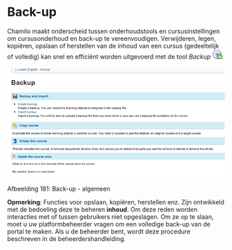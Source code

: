 # Back-up

Chamilo maakt onderscheid tussen onderhoudstools en cursusinstellingen om cursusonderhoud en back-up te vereenvoudigen. Verwijderen, legen, kopiëren, opslaan of herstellen van de inhoud van een cursus \(gedeeltelijk of volledig\) kan snel en efficiënt worden uitgevoerd met de tool _Backup_ ![](../../.gitbook/assets/graphics329%20%283%29.gif):

![](../../.gitbook/assets/images250%20%283%29.png)

Afbeelding 181: Back-up - algemeen

**Opmerking**: Functies voor opslaan, kopiëren, herstellen enz. Zijn ontwikkeld met de bedoeling deze te beheren
**inhoud**. Om deze reden worden interacties met of tussen gebruikers niet opgeslagen. Om ze op te slaan, moet u uw platformbeheerder vragen om een volledige back-up van de portal te maken. Als u de beheerder bent, wordt deze procedure beschreven in de beheerdershandleiding.
